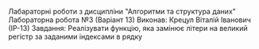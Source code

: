 Лабараторні роботи з дисципліни "Алгоритми та структура даних"
Лабораторна робота №3 (Варіант 13)
Виконав: Крецул Віталій Іванович (ІР-13)
Завдання: Реалізувати функцію, яка замінює літери на великий регістр за заданими індексами в рядку
